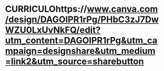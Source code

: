 # CURRICULOhttps://www.canva.com/design/DAGOlPR1rPg/PHbC3zJ7DwWZU0LxUvNkFQ/edit?utm_content=DAGOlPR1rPg&utm_campaign=designshare&utm_medium=link2&utm_source=sharebutton
